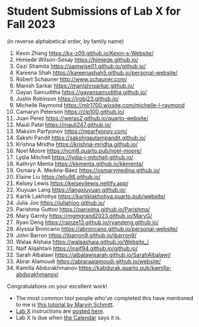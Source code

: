 # Student Submissions of Lab X for Fall 2023

(in reverse alphabetical order, by family name)

1. Kexin Zhang <https://kx-z09.github.io/Kexin-s-Website/>
2. Himiede Wilson-Sesay <https://himiede.github.io/>
3. Gazi Shamita <https://samwise01.github.io/github.io/>
4. Kareena Shah <https://kareenashah5.github.io/personal-website/>
5. Robert Schauner <http://www.schauner.com/>
6. Manish Sarkar <https://manishnsarkar.github.io/>
7. Gayan Samuditha <https://gayansamuditha.github.io/>
8. Justin Robinson <https://jrobi23.github.io/>
9. Michelle Raymond <https://mlr1700.wixsite.com/michelle-l-raymond>
10. Camaryn Peterson <https://clp100.github.io/>
11. Juan Perez <https://weras2.github.io/quarto-website/>
12. Mauli Patel <https://mauli247.github.io/>
13. Maksim Parfyonov <https://mparfyonov.com/>
14. Sakshi Pandit <https://sakshigautampandit.github.io/>
15. Krishna Mridha <https://krishna-mridha.github.io/>
16. Noel Moore <https://ncm8.quarto.pub/noel-moore/>
17. Lydia Mitchell <https://lydia-j-mitchell.github.io/>
18. Kathryn Menta <https://kkmenta.github.io/kkmenta/>
19. Osmary A. Medina-Báez <https://osmarymedina.github.io/>
20. Elaine Liu <https://eliu98.github.io/>
21. Kelsey Lewis <https://kelseyjlewis.netlify.app/>
22. Xiuyuan Lang <https://langxiuyuan.github.io/>
23. Kartik Lakhotiya <https://kartiklakhotiya.quarto.pub/website/>
24. Julia Joo <https://juliahjoo.github.io/>
25. Parishma Guttoo <https://parixima.github.io/Parishma/>
26. Mary Garrity <https://mgmgrand2023.github.io/MaryG/>
27. Ryan Deng <https://rainze13.github.io/ryandeng.github.io/>
28. Alyssia Broncano <https://abroncano.github.io/personal-website/>
29. John Barron <https://jbarron9.github.io/jbarron9/>
30. Walaa Alshaia <https://walaashaia.github.io/Website_/>
31. Naif Alqahtani <https://inaif94.github.io/github.io/>
32. Sarah Albalawi <https://albalawisarah.github.io/SarahAlbalawi/>
33. Abrar Alamoudi <https://abraraalamoudi.github.io/website/>
34. Kamilla Abdurakhmanov <https://kabdurak.quarto.pub/kamilla-abdurakhmanov/>

Congratulations on your excellent work!

- The most common tool people who've completed this have mentioned to me is [this tutorial by Marvin Schmitt](https://www.marvinschmitt.com/blog/website-tutorial-quarto/).
- [Lab X](https://thomaselove.github.io/431-labX/) instructions are [posted here](https://thomaselove.github.io/431-labX/). 
- Lab X is due when [the Calendar](https://thomaselove.github.io/431-2023/calendar.html) says it is.
